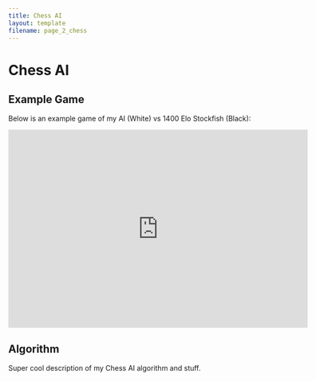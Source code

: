 ```yaml
---
title: Chess AI
layout: template
filename: page_2_chess
--- 
```


# Chess AI

## Example Game
Below is an example game of my AI (White) vs 1400 Elo Stockfish (Black):

<iframe src="https://lichess.org/embed/RnfWEqsc?theme=auto&bg=auto"
width=600 height=397 frameborder=0></iframe>

## Algorithm
Super cool description of my Chess AI algorithm and stuff.
